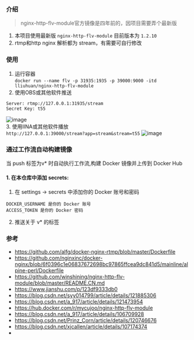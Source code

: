 <!--
 * @Description: 
 * @Author: LLiuHuan
 * @Date: 2022-04-11 16:30:02
 * @LastEditTime: 2024-04-06 15:45:59
 * @LastEditors: LLiuHuan
-->
### 介绍
> nginx-http-flv-module官方镜像是四年前的，因项目需要弄个最新版  

1. 本项目使用最新版 `nginx-http-flv-module` 目前版本为 `1.2.10`  
2. rtmp和http nginx 解析都为 stream，有需要可自行修改

### 使用
1. 运行容器  
  `docker run --name flv -p 31935:1935 -p 39000:9000 -itd lliuhuan/nginx-http-flv-module`  
2. 使用OBS或其他软件推送  
  ```
  Server: rtmp://127.0.0.1:31935/stream
  Secret Key: t55
  ```  
  ![image](./static/1.OBS.gif)  
3. 使用IINA或其他软件播放  
  `http://127.0.0.1:39000/stream?app=stream&stream=t55`
![image](./static/2.IINA.gif)  

### 通过工作流自动构建镜像
当 push 标签为v* 时自动执行工作流,构建 Docker 镜像并上传到 Docker Hub

#### 1. 在本仓库中添加 secrets:

1. 在 settings -> secrets 中添加你的 Docker 账号和密码

```
DOCKER_USERNAME 是你的 Docker 账号
ACCESS_TOKEN 是你的 Docker 密码
```

2. 推送关于 v* 的标签

### 参考
- https://github.com/alfg/docker-nginx-rtmp/blob/master/Dockerfile
- https://github.com/nginxinc/docker-nginx/blob/6f0396c1e06837672698bc97865ffcea9dc841d5/mainline/alpine-perl/Dockerfile
- https://github.com/winshining/nginx-http-flv-module/blob/master/README.CN.md
- https://www.jianshu.com/p/123df9333db0
- https://blog.csdn.net/syy014799/article/details/121885306
- https://blog.csdn.net/a_917/article/details/121473954
- https://hub.docker.com/r/mycujoo/nginx-http-flv-module
- https://blog.csdn.net/a_917/article/details/106709928
- https://blog.csdn.net/Prinz_Corn/article/details/120746676
- https://blog.csdn.net/xjcallen/article/details/107174374
- 
